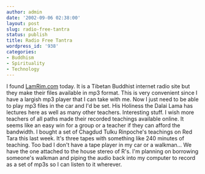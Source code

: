```yaml
---
author: admin
date: '2002-09-06 02:38:00'
layout: post
slug: radio-free-tantra
status: publish
title: Radio Free Tantra
wordpress_id: '938'
categories:
- Buddhism
- Spirituality
- Technology
---
```


I found [LamRim.com](http://www.lamrim.com) today. It is a Tibetan
Buddhist internet radio site but they make their files available in mp3
format. This is very convenient since I have a largish mp3 player that I
can take with me. Now I just need to be able to play mp3 files in the
car and I'd be set. His Holiness the Dalai Lama has lectures here as
well as many other teachers. Interesting stuff. I wish more teachers of
all paths made their recorded teachings available online. It seems like
an easy win for a group or a teacher if they can afford the bandwidth. I
bought a set of Chagdud Tulku Rinpoche's teachings on Red Tara this last
week. It's three tapes with something like 240 minutes of teaching. Too
bad I don't have a tape player in my car or a walkman... We have the one
attached to the house stereo of R's. I'm planning on borrowing someone's
walkman and piping the audio back into my computer to record as a set of
mp3s so I can listen to it wherever.
